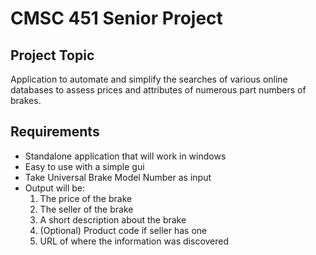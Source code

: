# CMSC 451 Senior Project 

## Project Topic

Application to automate and simplify the searches of various online databases to assess prices and attributes of numerous part numbers of brakes. 

## Requirements

* Standalone application that will work in windows
* Easy to use with a simple gui
* Take Universal Brake Model Number as input
* Output will be:
  1. The price of the brake
  2. The seller of the brake
  3. A short description about the brake
  4.  (Optional) Product code if seller has one
  5. URL of where the information was discovered 
